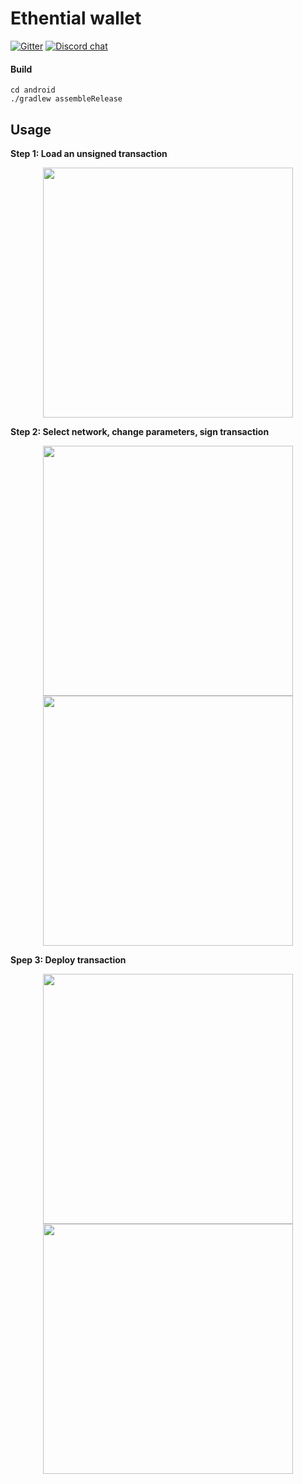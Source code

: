 # Ethential wallet
[![Gitter](https://badges.gitter.im/Ethential/wallet.svg)](https://gitter.im/Ethential/wallet?utm_source=badge&utm_medium=badge&utm_campaign=pr-badge&utm_content=badge)
[![Discord chat](https://img.shields.io/discord/722971683388129290?color=7389D8&logo=discord&logoColor=ffffff)](https://discord.gg/87sE7Bm)

#### Build
```
cd android
./gradlew assembleRelease
```

## Usage

**Step 1: Load an unsigned transaction**
<p align="center">
  <img src="https://user-images.githubusercontent.com/13261372/91479242-ca149c00-e8be-11ea-83af-a7a9131ba5b5.png" height="400">
</p>

**Step 2: Select network, change parameters, sign transaction**

<p align="center">
  <img src="https://user-images.githubusercontent.com/13261372/91479256-cc76f600-e8be-11ea-8a59-7c64e4e9c714.png" height="400">
  <img src="https://user-images.githubusercontent.com/13261372/91479259-cc76f600-e8be-11ea-9832-605bfe90b844.png" height="400">
</p>

**Spep 3: Deploy transaction**

<p align="center">
  <img src="https://user-images.githubusercontent.com/13261372/91479261-cd0f8c80-e8be-11ea-8860-4a102b421470.png" height="400">
  <img src="https://user-images.githubusercontent.com/13261372/91479263-cd0f8c80-e8be-11ea-8cfa-0ef4b08ba573.png" height="400">
</p>
